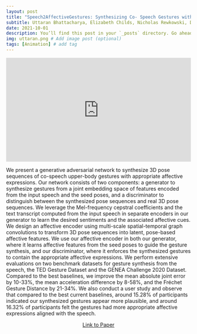 ```yaml
---
layout: post
title: "Speech2AffectiveGestures: Synthesizing Co- Speech Gestures with Generative Adversarial Affective Expression Learning"
subtitle: Uttaran Bhattacharya, Elizabeth Childs, Nicholas Rewkowski, Dinesh Manocha
date: 2021-10-01 
description: You’ll find this post in your `_posts` directory. Go ahead and edit it and re-build the site to see your changes. # Add post description (optional)
img: uttaran.png # Add image post (optional)
tags: [Animation] # add tag
---
```

<div style="position: relative; padding-bottom: 56.25%; height: 0; overflow: hidden; max-width: 100%;">
  <iframe style="position: absolute; top: 0; left: 0; width: 100%; height: 100%;" src="https://www.youtube.com/embed/D_w1FtIVvQ8" frameborder="0" allowfullscreen></iframe>
</div>

We present a generative adversarial network to synthesize 3D pose sequences of co-speech upper-body gestures with appropriate affective expressions. Our network consists of two components: a generator to synthesize gestures from a joint embedding space of features encoded from the input speech and the seed poses, and a discriminator to distinguish between the synthesized pose sequences and real 3D pose sequences. We leverage the Mel-frequency cepstral coefficients and the text transcript computed from the input speech in separate encoders in our generator to learn the desired sentiments and the associated affective cues. We design an affective encoder using multi-scale spatial-temporal graph convolutions to transform 3D pose sequences into latent, pose-based affective features. We use our affective encoder in both our generator, where it learns affective features from the seed poses to guide the gesture synthesis, and our discriminator, where it enforces the synthesized gestures to contain the appropriate affective expressions. We perform extensive evaluations on two benchmark datasets for gesture synthesis from the speech, the TED Gesture Dataset and the GENEA Challenge 2020 Dataset. Compared to the best baselines, we improve the mean absolute joint error by 10-33%, the mean acceleration difference by 8-58%, and the Fréchet Gesture Distance by 21-34%. We also conduct a user study and observe that compared to the best current baselines, around 15.28% of participants indicated our synthesized gestures appear more plausible, and around 16.32% of participants felt the gestures had more appropriate affective expressions aligned with the speech.
<p align="center">
  <a href="https://dl.acm.org/doi/10.1145/3474085.3475223" style="text-align: center;">Link to Paper</a>
</p>